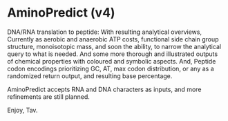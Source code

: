 # AminoPredict (v4)
DNA/RNA translation to peptide:
With resulting analytical overviews,
 Currently as aerobic and anaerobic ATP costs,
 functional side chain group structure,
 monoisotopic mass, and soon the ability,
 to narrow the analytical query to what is needed.
 And some more thorough and illustrated outputs of
 chemical properties with coloured and symbolic aspects.
And,
Peptide codon encodings prioritizing GC, AT,
 max codon distribution, or any as a randomized
 return output, and resulting base percentage.

AminoPredict accepts RNA and DNA characters as inputs,
 and more refinements are still planned.

Enjoy, Tav.
